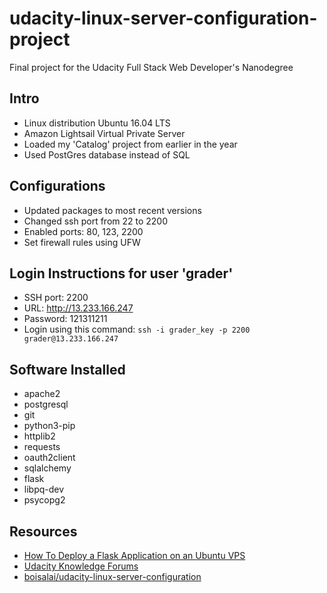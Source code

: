 # udacity-linux-server-configuration-project
Final project for the Udacity Full Stack Web Developer's Nanodegree 

## Intro

- Linux distribution Ubuntu 16.04 LTS
- Amazon Lightsail Virtual Private Server
- Loaded my 'Catalog' project from earlier in the year
- Used PostGres database instead of SQL
  
## Configurations

- Updated packages to most recent versions
- Changed ssh port from 22 to 2200
- Enabled ports: 80, 123, 2200
- Set firewall rules using UFW

## Login Instructions for user 'grader'
 
- SSH port: 2200  
- URL: http://13.233.166.247  
- Password: 121311211
- Login using this command: `ssh -i grader_key -p 2200 grader@13.233.166.247`

## Software Installed

- apache2
- postgresql
- git
- python3-pip
- httplib2
- requests
- oauth2client
- sqlalchemy
- flask
- libpq-dev
- psycopg2

## Resources

- [How To Deploy a Flask Application on an Ubuntu VPS](https://www.digitalocean.com/community/tutorials/how-to-deploy-a-flask-application-on-an-ubuntu-vps)  
- [Udacity Knowledge Forums](https://knowledge.udacity.com/)
- [boisalai/udacity-linux-server-configuration](https://github.com/boisalai/udacity-linux-server-configuration)
